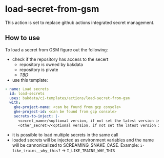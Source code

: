 # load-secret-from-gsm

This action is set to replace github actions integrated secret management.

## How to use
To load a secret from GSM figure out the following:
- check if the repository has access to the secert
  - repository is owned by bakdata
  - repository is pivate
  - *TBD*
- use this template: 
```yaml
- name: Load secrets
  id: load-secrets
  uses: bakdata/ci-templates/actions/load-secret-from-gsm
  with:
    gke-project-name: <can be found from gcp console>
    gke-project-id: <can be found from gcp console>
    secrets-to-inject: |-
      <secret_name>/<optional version, if not set the latest version is loaded>
      <other_secret>/<optional version, if not set the latest version is loaded>
```
- it is possible to load multiple secrets in the same call
- loaded secrets  will be injected as environment variables and the name will be cannonicalized to SCREAMING_SNAKE_CASE. Example: `i-like_trains__why_this?` -> `I_LIKE_TRAINS_WHY_THIS`